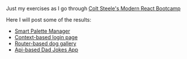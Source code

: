 Just my exercises as I go through [Colt Steele's Modern React Bootcamp](https://www.udemy.com/modern-react-bootcamp)

Here I will post some of the results:

- [Smart Palette Manager](https://juanirache.github.io/modern-react-bootcamp-exercises/s24-colors-app/)
- [Context-based login page](https://juanirache.github.io/modern-react-bootcamp-exercises/s33-login_page/)
- [Router-based dog gallery](https://juanirache.github.io/modern-react-bootcamp-exercises/s23-dogs/)
- [Api-based Dad Jokes App](https://juanirache.github.io/modern-react-bootcamp-exercises/s19-dad-jokes)
